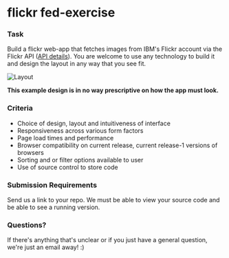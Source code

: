 # flickr fed-exercise

### Task
Build a flickr web-app that fetches images from IBM's Flickr account via the Flickr API ([API details](https://github.com/ibmfrontend/fedexercise/blob/master/API_DETAILS.md)). You are welcome to use any technology to build it and design the layout in any way that you see fit.

![Layout](https://github.com/ibmfrontend/fedexercise/blob/master/assets/fedexercisewf.png)

**This example design is in no way prescriptive on how the app must look.**

### Criteria
 - Choice of design, layout and intuitiveness of interface
 - Responsiveness across various form factors
 - Page load times and performance
 - Browser compatibility on current release, current release-1 versions of browsers
 - Sorting and or filter options available to user
 - Use of source control to store code

### Submission Requirements
Send us a link to your repo. We must be able to view your source code and be able to see a running version.

### Questions?
If there's anything that's unclear or if you just have a general question, we're just an email away! :)
